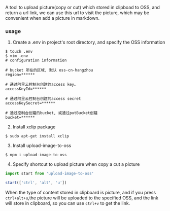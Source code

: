 A tool to upload picture(copy or cut) which stored in clipboad to OSS, and return a url link, we can use this url to visit the picture, which may be convenient when add a picture in markdown.

### usage

1. Create a .env in project's root directory, and specify the OSS information

```shell
$ touch .env
$ vim .env
# configuration information

# bucket 所在的区域, 默认 oss-cn-hangzhou
region=******

# 通过阿里云控制台创建的access key。
accessKeyId=******

# 通过阿里云控制台创建的access secret
accessKeySecret=******

# 通过控制台创建的bucket, 或通过putBucket创建
bucket=******
```
2. Install xclip package
```shell
$ sudo apt-get install xclip
```

3. Install upload-image-to-oss

```shell
$ npm i upload-image-to-oss
```

4. Specify shortcut to upload picture when copy a cut a picture

```typescript
import start from 'upload-image-to-oss'

start(['ctrl', 'alt', 'u'])
```

When the type of content stored in clipboard is picture, and if you press `ctrl+alt+u`,the picture will be uploaded to the specified OSS, and the link will store in clipboard, so you can use `ctrl+v` to get the link.

